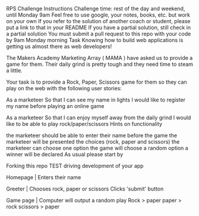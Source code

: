 RPS Challenge
Instructions
Challenge time: rest of the day and weekend, until Monday 9am
Feel free to use google, your notes, books, etc. but work on your own
If you refer to the solution of another coach or student, please put a link to that in your README
If you have a partial solution, still check in a partial solution
You must submit a pull request to this repo with your code by 9am Monday morning
Task
Knowing how to build web applications is getting us almost there as web developers!

The Makers Academy Marketing Array ( MAMA ) have asked us to provide a game for them. Their daily grind is pretty tough and they need time to steam a little.

Your task is to provide a Rock, Paper, Scissors game for them so they can play on the web with the following user stories:

As a marketeer
So that I can see my name in lights
I would like to register my name before playing an online game

As a marketeer
So that I can enjoy myself away from the daily grind
I would like to be able to play rock/paper/scissors
Hints on functionality

the marketeer should be able to enter their name before the game
the marketeer will be presented the choices (rock, paper and scissors)
the marketeer can choose one option
the game will choose a random option
a winner will be declared
As usual please start by

Forking this repo
TEST driving development of your app


Homepage   |  Enters their name

Greeter    |  Chooses rock, paper or scissors
              Clicks 'submit' button

Game page  | Computer will output a random play
             Rock > paper
             paper > rock
             scissors > paper 